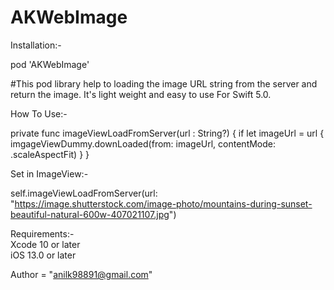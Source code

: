 # AKWebImage

Installation:-

pod 'AKWebImage'

#This pod library help to loading the image URL string from the server and return the image. It's light weight and easy to use For Swift 5.0.

How To Use:-

private func imageViewLoadFromServer(url : String?) {
 if let imageUrl = url {
    imgageViewDummy.downLoaded(from: imageUrl, contentMode: .scaleAspectFit)
  }
}

Set in ImageView:-

self.imageViewLoadFromServer(url: "https://image.shutterstock.com/image-photo/mountains-during-sunset-beautiful-natural-600w-407021107.jpg")

Requirements:-    
Xcode 10 or later  
iOS 13.0 or later

Author = "anilk98891@gmail.com"
